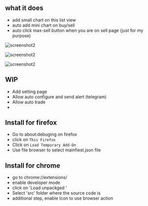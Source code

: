 ## what it does
- add small chart on this list view
- auto add mini chart on buy/sell
- auto click max-sell button when you are on sell page (just for my purpose)

![screenshot2](https://github.com/samuraitruong/coinspot-firefox-extensions/blob/master/screenshots/screenshot1.png?raw=true)


![screenshot2](https://github.com/samuraitruong/coinspot-firefox-extensions/blob/master/screenshots/screenshot2.png?raw=true)


![screenshot2](https://github.com/samuraitruong/coinspot-firefox-extensions/blob/master/screenshots/screenshot3.png?raw=true)



## WIP
- Add setting page
- Allow auto configure and send alert (telegram)
- Allow auto trade
- 
## Install for firefox
- Go to about:debuging on firefox
- click on `This Firefox`
- Click on `Load Temporary Add-On`
- Use file browser to select mainfiest.json file


## Install for chrome
- go to chrome://extensions/
- enable developer mode 
- click on 'Load unpackged '
- Select 'src' folder where the source code is
- additional step, enable Icon to use browser action
  

